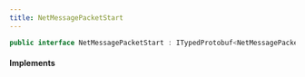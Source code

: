 ```yaml
---
title: NetMessagePacketStart
---
```


```csharp
public interface NetMessagePacketStart : ITypedProtobuf<NetMessagePacketStart>, INativeHandle
```

#### Implements

